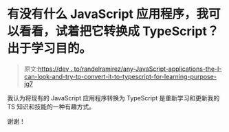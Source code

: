 # 有没有什么 JavaScript 应用程序，我可以看看，试着把它转换成 TypeScript？出于学习目的。

> 原文:[https://dev . to/randelramirez/any-JavaScript-applications-the-I-can-look-and-try-to-convert-it-to-typescript-for-learning-purpose-jg7](https://dev.to/randelramirez/any-javascript-applications-that-i-can-look-at-and-try-to-convert-it-into-typescript-for-learning-purposes-jg7)

我认为将现有的 JavaScript 应用程序转换为 TypeScript 是重新学习和更新我的 TS 知识和技能的一种有趣方式。

谢谢！